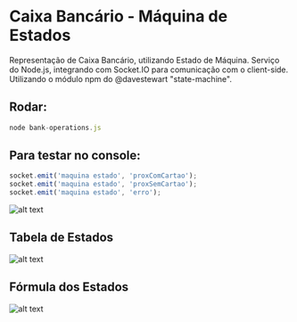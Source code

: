 # Caixa Bancário - Máquina de Estados
Representação de Caixa Bancário, utilizando Estado de Máquina. Serviço do Node.js, integrando com Socket.IO para comunicação com o client-side. Utilizando o módulo npm do @davestewart "state-machine".

## Rodar:
```javascript
node bank-operations.js
```

## Para testar no console:
```javascript
socket.emit('maquina estado', 'proxComCartao');
socket.emit('maquina estado', 'proxSemCartao');
socket.emit('maquina estado', 'erro');
```

![alt text](https://i.ibb.co/RcPTybC/Diagrama.png)

## Tabela de Estados
![alt text](https://i.ibb.co/fCYHrCP/tabela-Automato.png)

## Fórmula dos Estados
![alt text](https://i.ibb.co/bJxLyTQ/funcao.png)
